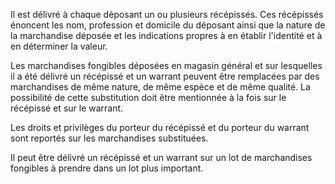 Il est délivré à chaque déposant un ou plusieurs récépissés. Ces récépissés énoncent les nom, profession et domicile du déposant ainsi que la nature de la marchandise déposée et les indications propres à en établir l'identité et à en déterminer la valeur.

Les marchandises fongibles déposées en magasin général et sur lesquelles il a été délivré un récépissé et un warrant peuvent être remplacées par des marchandises de même nature, de même espèce et de même qualité. La possibilité de cette substitution doit être mentionnée à la fois sur le récépissé et sur le warrant.

Les droits et privilèges du porteur du récépissé et du porteur du warrant sont reportés sur les marchandises substituées.

Il peut être délivré un récépissé et un warrant sur un lot de marchandises fongibles à prendre dans un lot plus important.
